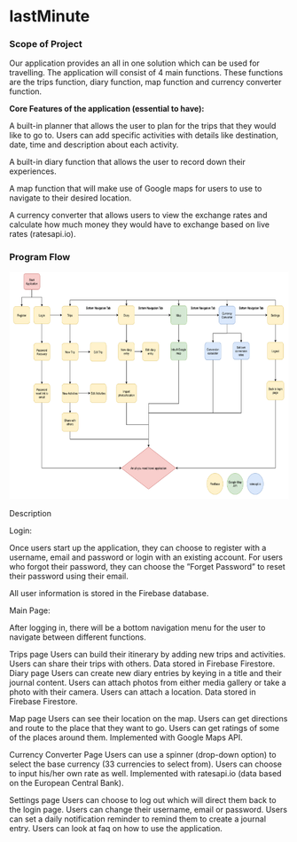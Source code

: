 # lastMinute

### <h3> Scope of Project

Our application provides an all in one solution which can be used for travelling. The application will consist of 4 main functions. These functions are the trips function, diary function, map function and currency converter function.

**Core Features of the application (essential to have):**

A built-in planner that allows the user to plan for the trips that they would like to go to. Users can add specific activities with details like destination, date, time and description about each activity.

A built-in diary function that allows the user to record down their experiences.

A map function that will make use of Google maps for users to use to navigate to their desired location.

A currency converter that allows users to view the exchange rates and calculate how much money they would have to exchange based on live rates (ratesapi.io).



### <h3>Program Flow
<img src="https://github.com/LeeMingDe/Orbital2020/blob/master/images/ProgramFlow.PNG" width="624" height="410"/>

Description

Login:

Once users start up the application, they can choose to register with a username, email and password or login with an existing account. For users who forgot their password, they can choose the ”Forget Password” to reset their password using their email. 

All user information is stored in the Firebase database.

Main Page:

After logging in, there will be a bottom navigation menu for the user to navigate between different functions. 

Trips page
Users can build their itinerary by adding new trips and activities.
Users can share their trips with others.
Data stored in Firebase Firestore.
Diary page
Users can create new diary entries by keying in a title and their journal content.
Users can attach photos from either media gallery or take a photo with their camera.
Users can attach a location.
Data stored in Firebase Firestore.

Map page
Users can see their location on the map.
Users can get directions and route to the place that they want to go.
Users can get ratings of some of the places around them.
Implemented with Google Maps API.

Currency Converter Page
Users can use a spinner (drop-down option) to select the base currency (33 currencies to select from).
Users can choose to input his/her own rate as well.
Implemented with ratesapi.io (data based on the European Central Bank).

Settings page
Users can choose to log out which will direct them back to the login page.
Users can change their username, email or password.
Users can set a daily notification reminder to remind them to create a journal entry.
Users can look at faq on how to use the application.
